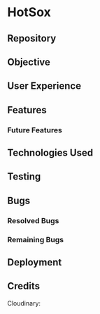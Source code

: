 # HotSox

## Repository

## Objective

## User Experience

## Features

### Future Features

## Technologies Used

## Testing

## Bugs

### Resolved Bugs

### Remaining Bugs

## Deployment

## Credits

Cloudinary:
